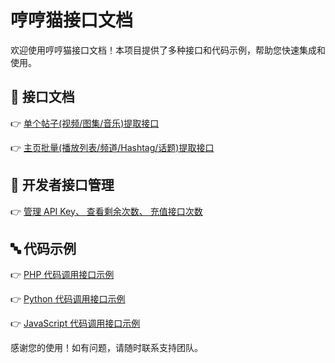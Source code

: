 # 哼哼猫接口文档

欢迎使用哼哼猫接口文档！本项目提供了多种接口和代码示例，帮助您快速集成和使用。

## 📄 接口文档

👉 [单个帖子(视频/图集/音乐)提取接口](<./📄 单个帖子(视频|图集|音乐)提取接口.md>)

👉 [主页批量(播放列表/频道/Hashtag/话题)提取接口](<./📄 主页(播放列表|频道|话题)批量提取接口.md>)

## 🔑 开发者接口管理

👉 [管理 API Key、 查看剩余次数、 充值接口次数](https://www.henghengmao.com/user/developer)

## 🔤 代码示例

👉 [PHP 代码调用接口示例](<./🔤 PHP代码调用接口示例.md>)

👉 [Python 代码调用接口示例](<./🔤 Python代码调用接口示例.md>)

👉 [JavaScript 代码调用接口示例](<./🔤 JavaScript代码调用接口示例.md>)

感谢您的使用！如有问题，请随时联系支持团队。
